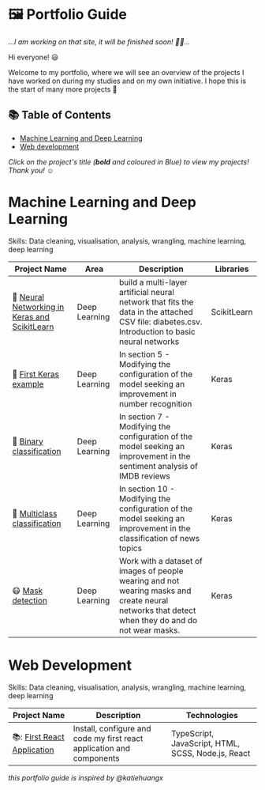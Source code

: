 # 🖼 Portfolio Guide

_...I am working on that site, it will be finished soon! 👷‍♂️..._

Hi everyone! 😃

Welcome to my portfolio, where we will see an overview of the projects I have worked on during my studies and on my own initiative. I hope this is the start of many more projects 🙌

## 📚 Table of Contents
- [Machine Learning and Deep Learning](machine-learning-and-deep-learning)
- [Web development](web-development)

_Click on the project's title (**bold** and coloured in Blue) to view my projects! Thank you! ☺️_

# Machine Learning and Deep Learning

Skills: Data cleaning, visualisation, analysis, wrangling, machine learning, deep learning

| Project Name | Area | Description | Libraries |
|---|---|---|---|
| :book: [Neural Networking in Keras and ScikitLearn](https://github.com/angelcalzadollamas/DeepLearningSignature/blob/main/angcallla_ejercicio1/angcallla_ejercicio1.ipynb) | Deep Learning | build a multi-layer artificial neural network that fits the data in the attached CSV file: diabetes.csv. Introduction to basic neural networks | ScikitLearn |
| 📖 [First Keras example](https://github.com/angelcalzadollamas/DeepLearningSignature/blob/main/angcallla_practica3.3/Practica3.3.%20Keras%20un%20primer%20ejemplo.ipynb) | Deep Learning | In section 5 - Modifying the configuration of the model seeking an improvement in number recognition | Keras |
| :book: [Binary classification](https://github.com/angelcalzadollamas/DeepLearningSignature/blob/main/angcallla_practica3.4/Practica3.4.%20Keras%20clasificacion%20binaria.ipynb) | Deep Learning | In section 7 -  Modifying the configuration of the model seeking an improvement in the sentiment analysis of IMDB reviews  | Keras |
| :book: [Multiclass classification](https://github.com/angelcalzadollamas/DeepLearningSignature/blob/main/angcallla_practica3.5/Pr%C3%A1ctica3.5.%20Keras%20clasificaci%C3%B3n%20multiclase.ipynb) | Deep Learning | In section 10 - Modifying the configuration of the model seeking an improvement in the classification of news topics | Keras |
| :mask: [Mask detection](https://github.com/angelcalzadollamas/DeepLearningSignature/blob/main/angcallla_ejercicio2/angcallla_ejercicio2.ipynb) | Deep Learning | Work with a dataset of images of people wearing and not wearing masks and create neural networks that detect when they do and do not wear masks. | Keras |

# Web Development

Skills: Data cleaning, visualisation, analysis, wrangling, machine learning, deep learning

| Project Name | Description | Technologies |
|---|---|---|
| 📚: [First React Application](https://github.com/angelcalzadollamas/dgeu-entregable1) | Install, configure and code my first react application and components | TypeScript, JavaScript, HTML, SCSS, Node.js, React |



_this portfolio guide is inspired by @katiehuangx_
